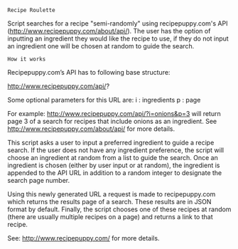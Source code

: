 


~~~~~~~~~~~~~~~
Recipe Roulette
~~~~~~~~~~~~~~~

Script searches for a recipe "semi-randomly" using recipepuppy.com's API (http://www.recipepuppy.com/about/api/).
The user has the option of inputting an ingredient they would like the recipe to use, if they do not input
an ingredient one will be chosen at random to guide the search.

~~~~~~~~~~~~~~~
How it works
~~~~~~~~~~~~~~~

Recipepuppy.com’s API has to following base structure:

http://www.recipepuppy.com/api/?

Some optional parameters for this URL are:
i : ingredients
p : page

For example: http://www.recipepuppy.com/api/?i=onions&p=3 will return page 3 of a search for recipes that include onions as an ingredient. See http://www.recipepuppy.com/about/api/ for more details. 

This script asks a user to input a preferred ingredient to guide a recipe search. If the user does not have any ingredient preference, the script will choose an ingredient at random from a list to guide the search. Once an ingredient is chosen (either by user input or at random), the ingredient is appended to the API URL in addition to a random integer to designate the search page number. 

Using this newly generated URL a request is made to recipepuppy.com which returns the results page of a search. These results are in JSON format by default. Finally, the script chooses one of these recipes at random (there are usually multiple recipes on a page) and returns a link to that recipe.

See: http://www.recipepuppy.com/ for more details.

